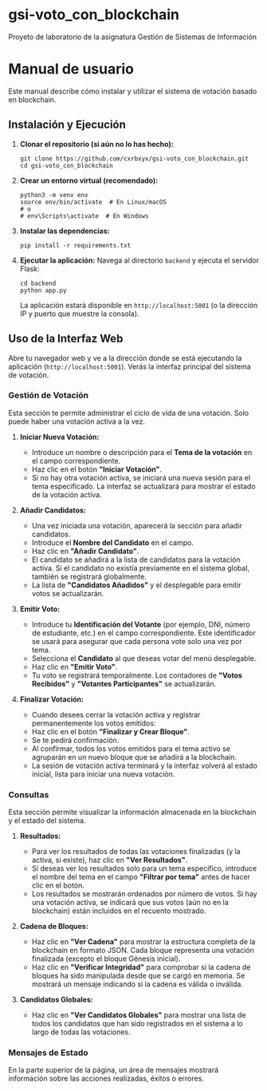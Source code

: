 # gsi-voto_con_blockchain

Proyeto de laboratorio de la asignatura Gestión de Sistemas de Información

# Manual de usuario

Este manual describe cómo instalar y utilizar el sistema de votación basado en blockchain.

## Instalación y Ejecución

1.  **Clonar el repositorio (si aún no lo has hecho):**
    ```
    git clone https://github.com/cxrbxyx/gsi-voto_con_blockchain.git
    cd gsi-voto_con_blockchain
    ```

2.  **Crear un entorno virtual (recomendado):**
    ```
    python3 -m venv env
    source env/bin/activate  # En Linux/macOS
    # o
    # env\Scripts\activate  # En Windows
    ```

3.  **Instalar las dependencias:**
    ```
    pip install -r requirements.txt
    ```

4.  **Ejecutar la aplicación:**
    Navega al directorio `backend` y ejecuta el servidor Flask:
    ```
    cd backend
    python app.py
    ```
    La aplicación estará disponible en `http://localhost:5001` (o la dirección IP y puerto que muestre la consola).

## Uso de la Interfaz Web

Abre tu navegador web y ve a la dirección donde se está ejecutando la aplicación (`http://localhost:5001`). Verás la interfaz principal del sistema de votación.

### Gestión de Votación

Esta sección te permite administrar el ciclo de vida de una votación. Solo puede haber una votación activa a la vez.

1.  **Iniciar Nueva Votación:**
    *   Introduce un nombre o descripción para el **Tema de la votación** en el campo correspondiente.
    *   Haz clic en el botón **"Iniciar Votación"**.
    *   Si no hay otra votación activa, se iniciará una nueva sesión para el tema especificado. La interfaz se actualizará para mostrar el estado de la votación activa.

2.  **Añadir Candidatos:**
    *   Una vez iniciada una votación, aparecerá la sección para añadir candidatos.
    *   Introduce el **Nombre del Candidato** en el campo.
    *   Haz clic en **"Añadir Candidato"**.
    *   El candidato se añadirá a la lista de candidatos para la votación activa. Si el candidato no existía previamente en el sistema global, también se registrará globalmente.
    *   La lista de **"Candidatos Añadidos"** y el desplegable para emitir votos se actualizarán.

3.  **Emitir Voto:**
    *   Introduce tu **Identificación del Votante** (por ejemplo, DNI, número de estudiante, etc.) en el campo correspondiente. Este identificador se usará para asegurar que cada persona vote solo una vez por tema.
    *   Selecciona el **Candidato** al que deseas votar del menú desplegable.
    *   Haz clic en **"Emitir Voto"**.
    *   Tu voto se registrará temporalmente. Los contadores de **"Votos Recibidos"** y **"Votantes Participantes"** se actualizarán.

4.  **Finalizar Votación:**
    *   Cuando desees cerrar la votación activa y registrar permanentemente los votos emitidos:
    *   Haz clic en el botón **"Finalizar y Crear Bloque"**.
    *   Se te pedirá confirmación.
    *   Al confirmar, todos los votos emitidos para el tema activo se agruparán en un nuevo bloque que se añadirá a la blockchain.
    *   La sesión de votación activa terminará y la interfaz volverá al estado inicial, lista para iniciar una nueva votación.

### Consultas

Esta sección permite visualizar la información almacenada en la blockchain y el estado del sistema.

1.  **Resultados:**
    *   Para ver los resultados de todas las votaciones finalizadas (y la activa, si existe), haz clic en **"Ver Resultados"**.
    *   Si deseas ver los resultados solo para un tema específico, introduce el nombre del tema en el campo **"Filtrar por tema"** antes de hacer clic en el botón.
    *   Los resultados se mostrarán ordenados por número de votos. Si hay una votación activa, se indicará que sus votos (aún no en la blockchain) están incluidos en el recuento mostrado.

2.  **Cadena de Bloques:**
    *   Haz clic en **"Ver Cadena"** para mostrar la estructura completa de la blockchain en formato JSON. Cada bloque representa una votación finalizada (excepto el bloque Génesis inicial).
    *   Haz clic en **"Verificar Integridad"** para comprobar si la cadena de bloques ha sido manipulada desde que se cargó en memoria. Se mostrará un mensaje indicando si la cadena es válida o inválida.

3.  **Candidatos Globales:**
    *   Haz clic en **"Ver Candidatos Globales"** para mostrar una lista de todos los candidatos que han sido registrados en el sistema a lo largo de todas las votaciones.

### Mensajes de Estado

En la parte superior de la página, un área de mensajes mostrará información sobre las acciones realizadas, éxitos o errores.

